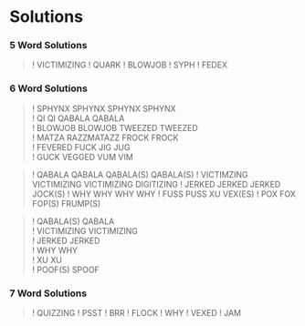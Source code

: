 # Solutions

### 5 Word Solutions
>! VICTIMIZING
>! QUARK
>! BLOWJOB
>! SYPH
>! FEDEX

### 6 Word Solutions
>! SPHYNX       SPHYNX       SPHYNX       SPHYNX       
>! QI           QI           QABALA       QABALA       
>! BLOWJOB      BLOWJOB      TWEEZED      TWEEZED      
>! MATZA        RAZZMATAZZ   FROCK        FROCK        
>! FEVERED      FUCK         JIG          JUG          
>! GUCK         VEGGED       VUM          VIM          

>! QABALA       QABALA       QABALA(S)    QABALA(S)
>! VICTIMZING   VICTIMIZING  VICTIMIZING  DIGITIZING
>! JERKED       JERKED       JERKED       JOCK(S)
>! WHY          WHY          WHY          WHY
>! FUSS         PUSS         XU           VEX(ES)
>! POX          FOX          FOP(S)       FRUMP(S)

>! QABALA(S)    QABALA    
>! VICTIMIZING  VICTIMIZING  
>! JERKED       JERKED       
>! WHY          WHY          
>! XU           XU           
>! POOF(S)      SPOOF        

### 7 Word Solutions
>! QUIZZING
>! PSST
>! BRR
>! FLOCK
>! WHY
>! VEXED
>! JAM
